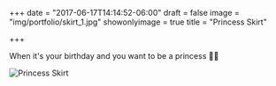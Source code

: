 +++
date = "2017-06-17T14:14:52-06:00"
draft = false
image = "img/portfolio/skirt_1.jpg"
showonlyimage = true
title = "Princess Skirt"

+++

When it's your birthday and you want to be a princess 👸🏼

![Princess Skirt](skirt_1.jpg)
